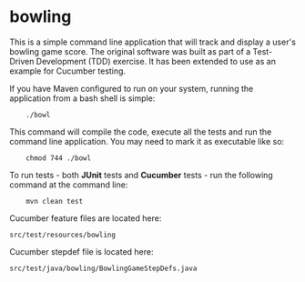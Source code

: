 bowling
==============

This is a simple command line application that will track and display a user's bowling game score. The original software was built as part of a Test-Driven Development (TDD) exercise. It has been extended to use as an example for Cucumber testing.

If you have Maven configured to run on your system, running the application from a bash shell is simple:
```
    ./bowl
```

This command will compile the code, execute all the tests and run the command line application. You may need to mark it as executable like so:
```
    chmod 744 ./bowl
```

To run tests - both **JUnit** tests and **Cucumber** tests - run the following command at the command line:
```
    mvn clean test
```

Cucumber feature files are located here:
```
src/test/resources/bowling
```

Cucumber stepdef file is located here:
```
src/test/java/bowling/BowlingGameStepDefs.java
```